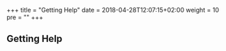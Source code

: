 +++
title = "Getting Help"
date = 2018-04-28T12:07:15+02:00
weight = 10
pre = "<b></b>"
+++

## Getting Help
